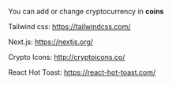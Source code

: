 You can add or change cryptocurrency in **coins**

Tailwind css: https://tailwindcss.com/

Next.js: https://nextjs.org/

Crypto Icons: http://cryptoicons.co/

React Hot Toast: https://react-hot-toast.com/
